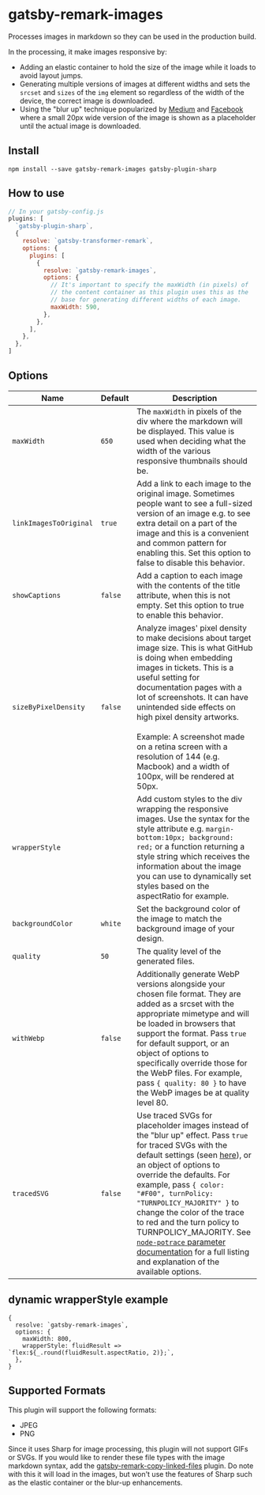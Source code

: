 # gatsby-remark-images

Processes images in markdown so they can be used in the production build.

In the processing, it make images responsive by:

- Adding an elastic container to hold the size of the image while it loads to
  avoid layout jumps.
- Generating multiple versions of images at different widths and sets the
  `srcset` and `sizes` of the `img` element so regardless of the width of the
  device, the correct image is downloaded.
- Using the "blur up" technique popularized by [Medium][1] and [Facebook][2]
  where a small 20px wide version of the image is shown as a placeholder until
  the actual image is downloaded.

## Install

`npm install --save gatsby-remark-images gatsby-plugin-sharp`

## How to use

```javascript
// In your gatsby-config.js
plugins: [
  `gatsby-plugin-sharp`,
  {
    resolve: `gatsby-transformer-remark`,
    options: {
      plugins: [
        {
          resolve: `gatsby-remark-images`,
          options: {
            // It's important to specify the maxWidth (in pixels) of
            // the content container as this plugin uses this as the
            // base for generating different widths of each image.
            maxWidth: 590,
          },
        },
      ],
    },
  },
]
```

## Options

| Name                   | Default | Description                                                                                                                                                                                                                                                                                                                                                                                                                                                                 |
| ---------------------- | ------- | --------------------------------------------------------------------------------------------------------------------------------------------------------------------------------------------------------------------------------------------------------------------------------------------------------------------------------------------------------------------------------------------------------------------------------------------------------------------------- |
| `maxWidth`             | `650`   | The `maxWidth` in pixels of the div where the markdown will be displayed. This value is used when deciding what the width of the various responsive thumbnails should be.                                                                                                                                                                                                                                                                                                   |
| `linkImagesToOriginal` | `true`  | Add a link to each image to the original image. Sometimes people want to see a full-sized version of an image e.g. to see extra detail on a part of the image and this is a convenient and common pattern for enabling this. Set this option to false to disable this behavior.                                                                                                                                                                                             |
| `showCaptions`         | `false` | Add a caption to each image with the contents of the title attribute, when this is not empty. Set this option to true to enable this behavior.                                                                                                                                                                                                                                                                                                                              |
| `sizeByPixelDensity`   | `false` | Analyze images' pixel density to make decisions about target image size. This is what GitHub is doing when embedding images in tickets. This is a useful setting for documentation pages with a lot of screenshots. It can have unintended side effects on high pixel density artworks.<br /><br />Example: A screenshot made on a retina screen with a resolution of 144 (e.g. Macbook) and a width of 100px, will be rendered at 50px.                                    |
| `wrapperStyle`         |         | Add custom styles to the div wrapping the responsive images. Use the syntax for the style attribute e.g. `margin-bottom:10px; background: red;` or a function returning a style string which receives the information about the image you can use to dynamically set styles based on the aspectRatio for example.                                                                                                                                                           |
| `backgroundColor`      | `white` | Set the background color of the image to match the background image of your design.                                                                                                                                                                                                                                                                                                                                                                                         |
| `quality`              | `50`    | The quality level of the generated files.                                                                                                                                                                                                                                                                                                                                                                                                                                   |
| `withWebp`             | `false` | Additionally generate WebP versions alongside your chosen file format. They are added as a srcset with the appropriate mimetype and will be loaded in browsers that support the format. Pass `true` for default support, or an object of options to specifically override those for the WebP files. For example, pass `{ quality: 80 }` to have the WebP images be at quality level 80.                                                                                     |
| `tracedSVG`            | `false` | Use traced SVGs for placeholder images instead of the "blur up" effect. Pass `true` for traced SVGs with the default settings (seen [here][3]), or an object of options to override the defaults. For example, pass `{ color: "#F00", turnPolicy: "TURNPOLICY_MAJORITY" }` to change the color of the trace to red and the turn policy to TURNPOLICY_MAJORITY. See [`node-potrace` parameter documentation][4] for a full listing and explanation of the available options. |


## dynamic wrapperStyle example

```
{
  resolve: `gatsby-remark-images`,
  options: {
    maxWidth: 800,
    wrapperStyle: fluidResult => `flex:${_.round(fluidResult.aspectRatio, 2)};`,
  },
}
```

## Supported Formats

This plugin will support the following formats:

- JPEG
- PNG

Since it uses Sharp for image processing, this plugin will not support GIFs or SVGs. If you would like to render these file types with the image markdown syntax, add the [gatsby-remark-copy-linked-files](https://www.gatsbyjs.org/packages/gatsby-remark-copy-linked-files/) plugin. Do note with this it will load in the images, but won't use the features of Sharp such as the elastic container or the blur-up enhancements.

[1]: https://jmperezperez.com/medium-image-progressive-loading-placeholder/
[2]: https://code.facebook.com/posts/991252547593574/the-technology-behind-preview-photos/
[3]: https://www.npmjs.com/package/gatsby-plugin-sharp#tracedsvg
[4]: https://github.com/tooolbox/node-potrace#parameters
